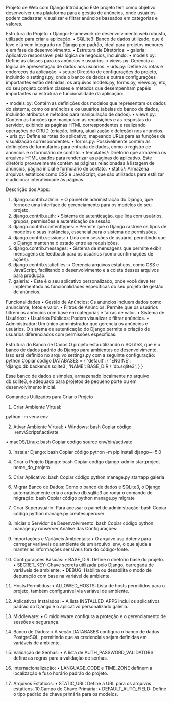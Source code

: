 Projeto de Web com Django
Introdução
Este projeto tem como objetivo desenvolver uma plataforma para a gestão de anúncios, onde usuários podem cadastrar, visualizar e filtrar anúncios baseados em categorias e valores.

Estrutura do Projeto
•	Django: Framework de desenvolvimento web robusto, utilizado para criar a aplicação.
•	SQLite3: Banco de dados utilizado, que é leve e já vem integrado no Django por padrão, ideal para projetos menores e em fase de desenvolvimento.
•	Estrutura de Diretórios:
•	galeria: Aplicativo responsável pela lógica de negócios, incluindo:
•	models.py: Define as classes para os anúncios e usuários.
•	views.py: Gerencia a lógica de apresentação de dados aos usuários.
•	urls.py: Define as rotas e endereços da aplicação.
•	setup: Diretório de configurações do projeto, incluindo o settings.py, onde o banco de dados e outras configurações importantes estão definidas.
os arquivos models.py, forms.py, views.py, etc, do seu projeto contêm classes e métodos que desempenham papéis importantes na estrutura e funcionalidade da aplicação:

•	models.py: Contém as definições dos modelos que representam os dados do sistema, como os anúncios e os usuários (abelas do banco de dados, incluindo atributos e métodos para manipulação de dados).
•	views.py: Contém as funções que manipulam as requisições e as respostas do servidor, exibindo as páginas HTML correspondentes e realizando operações de CRUD (criação, leitura, atualização e deleção) nos anúncios.
•	urls.py: Define as rotas do aplicativo, mapeando URLs para as funções de visualização correspondentes.
•	forms.py: Possivelmente contém as definições de formulários para entrada de dados, como o registro de anúncios e o formulário de contato.
•	templates/: Diretório que armazena os arquivos HTML usados para renderizar as páginas do aplicativo. Este diretório provavelmente contém as páginas relacionadas à listagem de anúncios, página inicial e formulário de contato.
•	static/: Armazena arquivos estáticos como CSS e JavaScript, que são utilizados para estilizar e adicionar interatividade às páginas.

Descrição dos Apps:
1.	django.contrib.admin:
•	O painel de administração do Django, que fornece uma interface de gerenciamento para os modelos do seu projeto.
2.	django.contrib.auth:
•	Sistema de autenticação, que lida com usuários, grupos, permissões e autenticação de sessão.
3.	django.contrib.contenttypes:
•	Permite que o Django rastreie os tipos de modelos e suas instâncias, essencial para o sistema de permissões.
4.	django.contrib.sessions:
•	Lida com sessões de usuário, permitindo que o Django mantenha o estado entre as requisições.
5.	django.contrib.messages:
•	Sistema de mensagens que permite exibir mensagens de feedback para os usuários (como confirmações de ações).
6.	django.contrib.staticfiles:
•	Gerencia arquivos estáticos, como CSS e JavaScript, facilitando o desenvolvimento e a coleta desses arquivos para produção.
7.	galeria:
•	Este é o seu aplicativo personalizado, onde você deve ter implementado as funcionalidades específicas do seu projeto de gestão de anúncios.

Funcionalidades
•	Gestão de Anúncios: Os anúncios incluem dados como anunciante, fotos e valor.
•	Filtros de Anúncios: Permite que os usuários filtrem os anúncios com base em categorias e faixas de valor.
•	Sistema de Usuários:
•	Usuários Públicos: Podem visualizar e filtrar anúncios.
•	Administrador: Um único administrador que gerencia os anúncios e usuários.
O sistema de autenticação do Django permite a criação de usuários diferenciados com permissões específicas.

Estrutura do Banco de Dados
O projeto está utilizando o SQLite3, que é o banco de dados padrão do Django para ambientes de desenvolvimento. Isso está definido no arquivo
settings.py com a seguinte configuração:
python
Copiar código DATABASES = {
'default': {
'ENGINE': 'django.db.backends.sqlite3', 'NAME': BASE_DIR / 'db.sqlite3',
}
}

Esse banco de dados é simples, armazenado localmente no arquivo db.sqlite3, e adequado para projetos de pequeno porte ou em desenvolvimento inicial.

Comandos Utilizados para Criar o Projeto
1.	Criar Ambiente Virtual:

python -m venv env

2.	Ativar Ambiente Virtual:
•	Windows:
bash
Copiar código
.\env\Scripts\activate

•	macOS/Linux:
bash
Copiar código
source env/bin/activate

3.	Instalar Django:
bash
Copiar código
python -m pip install django~=5.0

4.	Criar o Projeto Django:
bash
Copiar código
django-admin startproject nome_do_projeto .

5.	Criar Aplicativo:
bash
Copiar código
python manage.py startapp galeria

6.	Migrar Banco de Dados: Como o banco de dados é SQLite3, o Django automaticamente cria o arquivo db.sqlite3 ao rodar o comando de migração:
bash
Copiar código
python manage.py migrate

7.	Criar Superusuário: Para acessar o painel de administração:
bash
Copiar código
python manage.py createsuperuser

8.	Iniciar o Servidor de Desenvolvimento:
bash
Copiar código
python manage.py runserver
Análise das Configurações:
1.	Importações e Variáveis Ambientais:
•	O arquivo usa dotenv para carregar variáveis de ambiente de um arquivo .env, o que ajuda a manter as informações sensíveis fora do código-fonte.
2.	Configurações Básicas:
•	BASE_DIR: Define o diretório base do projeto.
•	SECRET_KEY: Chave secreta utilizada pelo Django, carregada de variáveis de ambiente.
•	DEBUG: Habilita ou desabilita o modo de depuração com base na variável de ambiente.
3.	Hosts Permitidos:
•	ALLOWED_HOSTS: Lista de hosts permitidos para o projeto, também configurável via variável de ambiente.
4.	Aplicativos Instalados:
•	A lista INSTALLED_APPS inclui os aplicativos padrão do Django e o aplicativo personalizado galeria.
5.	Middleware:
•	O middleware configura a proteção e o gerenciamento de sessões e segurança.
6.	Banco de Dados:
•	A seção DATABASES configura o banco de dados PostgreSQL, permitindo que as credenciais sejam definidas em variáveis de ambiente.
7.	Validação de Senhas:
•	A lista de AUTH_PASSWORD_VALIDATORS define as regras para a validação de senhas.
8.	Internacionalização:
•	LANGUAGE_CODE e TIME_ZONE definem a localização e fuso horário padrão do projeto.
9.	Arquivos Estáticos:
•	STATIC_URL: Define a URL para os arquivos estáticos. 10.Campo de Chave Primária:
•	DEFAULT_AUTO_FIELD: Define o tipo padrão de chave primária para os modelos.
